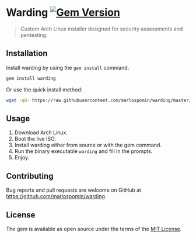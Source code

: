 # Warding [![Gem Version](https://badge.fury.io/rb/warding.svg)](https://badge.fury.io/rb/warding)

> Custom Arch Linux installer designed for security assessments and pentesting.

## Installation

Install warding by using the `gem install` command.

```bash
gem install warding
```

Or use the quick install method:

```bash
wget -qO- https://raw.githubusercontent.com/marlospomin/warding/master/debug/quick-install.sh | sh
```

## Usage

1. Download Arch Linux.
2. Boot the live ISO.
3. Install warding either from source or with the gem command.
4. Run the binary executable `warding` and fill in the prompts.
5. Enjoy.

## Contributing

Bug reports and pull requests are welcome on GitHub at https://github.com/marlospomin/warding.

## License

The gem is available as open source under the terms of the [MIT License](https://opensource.org/licenses/MIT).
